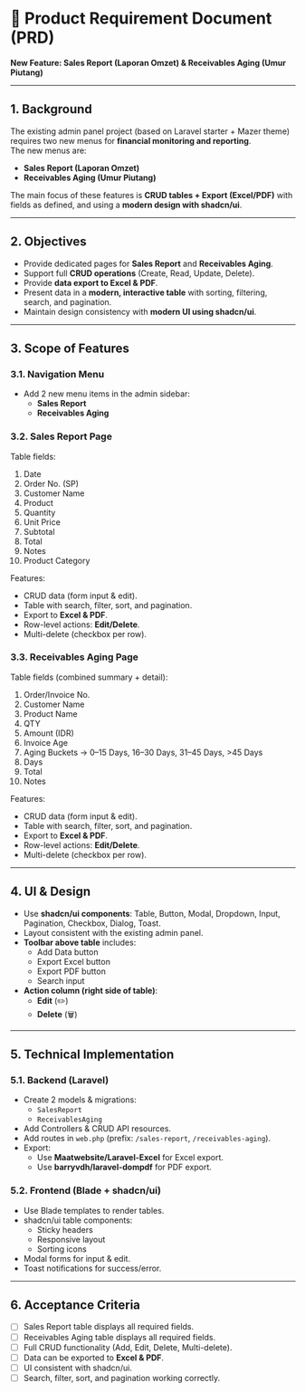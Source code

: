 # 📑 Product Requirement Document (PRD)
**New Feature: Sales Report (Laporan Omzet) & Receivables Aging (Umur Piutang)**

---

## 1. Background
The existing admin panel project (based on Laravel starter + Mazer theme) requires two new menus for **financial monitoring and reporting**.  
The new menus are:  
- **Sales Report (Laporan Omzet)**  
- **Receivables Aging (Umur Piutang)**  

The main focus of these features is **CRUD tables + Export (Excel/PDF)** with fields as defined, and using a **modern design with shadcn/ui**.

---

## 2. Objectives
- Provide dedicated pages for **Sales Report** and **Receivables Aging**.  
- Support full **CRUD operations** (Create, Read, Update, Delete).  
- Provide **data export to Excel & PDF**.  
- Present data in a **modern, interactive table** with sorting, filtering, search, and pagination.  
- Maintain design consistency with **modern UI using shadcn/ui**.

---

## 3. Scope of Features

### 3.1. Navigation Menu
- Add 2 new menu items in the admin sidebar:
  - **Sales Report**
  - **Receivables Aging**

### 3.2. Sales Report Page
Table fields:
1. Date  
2. Order No. (SP)  
3. Customer Name  
4. Product  
5. Quantity  
6. Unit Price  
7. Subtotal  
8. Total  
9. Notes  
10. Product Category  

Features:
- CRUD data (form input & edit).
- Table with search, filter, sort, and pagination.
- Export to **Excel & PDF**.
- Row-level actions: **Edit/Delete**.
- Multi-delete (checkbox per row).

### 3.3. Receivables Aging Page
Table fields (combined summary + detail):
1. Order/Invoice No.  
2. Customer Name  
3. Product Name  
4. QTY  
5. Amount (IDR)  
6. Invoice Age  
7. Aging Buckets → 0–15 Days, 16–30 Days, 31–45 Days, >45 Days  
8. Days  
9. Total  
10. Notes  

Features:
- CRUD data (form input & edit).
- Table with search, filter, sort, and pagination.
- Export to **Excel & PDF**.
- Row-level actions: **Edit/Delete**.
- Multi-delete (checkbox per row).

---

## 4. UI & Design
- Use **shadcn/ui components**: Table, Button, Modal, Dropdown, Input, Pagination, Checkbox, Dialog, Toast.  
- Layout consistent with the existing admin panel.  
- **Toolbar above table** includes:
  - Add Data button
  - Export Excel button
  - Export PDF button
  - Search input
- **Action column (right side of table)**:
  - **Edit** (✏️)
  - **Delete** (🗑️)

---

## 5. Technical Implementation

### 5.1. Backend (Laravel)
- Create 2 models & migrations:
  - `SalesReport`  
  - `ReceivablesAging`  
- Add Controllers & CRUD API resources.  
- Add routes in `web.php` (prefix: `/sales-report`, `/receivables-aging`).  
- Export:
  - Use **Maatwebsite/Laravel-Excel** for Excel export.  
  - Use **barryvdh/laravel-dompdf** for PDF export.  

### 5.2. Frontend (Blade + shadcn/ui)
- Use Blade templates to render tables.  
- shadcn/ui table components:  
  - Sticky headers  
  - Responsive layout  
  - Sorting icons  
- Modal forms for input & edit.  
- Toast notifications for success/error.  

---

## 6. Acceptance Criteria
- [ ] Sales Report table displays all required fields.  
- [ ] Receivables Aging table displays all required fields.  
- [ ] Full CRUD functionality (Add, Edit, Delete, Multi-delete).  
- [ ] Data can be exported to **Excel & PDF**.  
- [ ] UI consistent with shadcn/ui.  
- [ ] Search, filter, sort, and pagination working correctly.  
